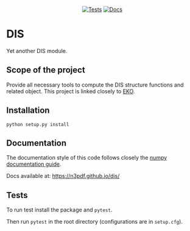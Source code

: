<p align="center">
  <a href="https://github.com/N3PDF/dis/actions?query=workflow%3A%22yadism%22"><img alt="Tests" src="https://github.com/N3PDF/dis/workflows/yadism/badge.svg"></a>
  <a href="https://n3pdf.github.io/dis/"><img alt="Docs" src="https://github.com/N3PDF/dis/workflows/docs/badge.svg"></a>
</p>

# DIS
Yet another DIS module.
<!--Future Badges
/github/workflow/status/N3PDF/dis/yadism

use the ones provided by shields.io:
- example: https://img.shields.io/github/workflow/status/N3PDF/dis/yadism

note: in order to make shields.io the repo must be public (or accessible to it in some way)

wanted:
- Workflows (github):
  - yadism-tests: /github/workflow/status/N3PDF/dis/yadism
  - docs: /github/workflow/status/N3PDF/dis/docs
- Test coverage:
  - codecov: /codecov/c/:vcsName/:user/:repo?token=abc123def456
- Python version/s:
  - pypi: /pypi/pyversions/:packageName
  - github: /github/pipenv/locked/python-version/:user/:repo
- Package version
  - pypi: /pypi/v/:packageName
  - github: /github/v/release/:user/:repo?sort=semver
- Dependency on 'eko':
  - /librariesio/github/:user/:repo
  - or anything else

optional:
- Release-date (github):
  - /github/release-date/:user/:repo 
- Last-commit (github):
  - /github/last-commit/:user/:repo
- Downloads:
  - github: /github/downloads/:user/:repo/total
  - pypi: /pypi/:period/:packageName
License:
  - pypi-license: /pypi/l/:packageName
  - github-license: /github/license/:user/:repo
- Activity:
  - open-issues (github): /github/issues/:user/:repo
  - open-pull-requests (github): /github/issues-pr/:user/:repo
- Code size:
  - github: /github/languages/code-size/:user/:repo
-->

## Scope of the project
Provide all necessary tools to compute the DIS structure functions and related object. This project is linked closely to [EKO](https://github.com/N3PDF/eko).

## Installation
```
python setup.py install
```

## Documentation
The documentation style of this code follows closely the [numpy documentation guide](https://numpydoc.readthedocs.io/en/latest/format.html).

Docs available at: https://n3pdf.github.io/dis/

## Tests
To run test install the package and `pytest`.

Then run `pytest` in the root directory (configurations are in `setup.cfg`).

